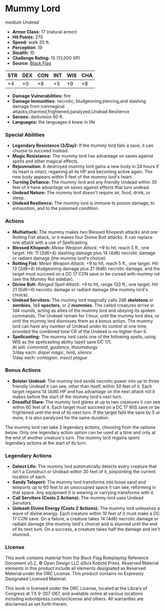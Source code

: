 # Mummy Lord

*medium* *Undead*

- **Armor Class:** 17 (natural armor)
- **Hit Points:** 270 
- **Speed:** walk 20 ft.
- **Perception**: 19
- **Stealth**: 10
- **Challenge Rating:** 15 (13,000 XP)
- **Source:** [Black Flag](https://koboldpress.com/kpstore/product/tovrpg-pg-mv/)

| STR | DEX | CON | INT | WIS | CHA |
| --- | --- | --- | --- | --- | --- |
| +4 | +0 | +8 | +5 | +9 | +8 |

- **Damage Vulnerabilities:** fire
- **Damage Immunities:** necrotic; bludgeoning,piercing,and slashing damage from nonmagical attacks,charmed,frightened,paralyzed,Undead Resilience
- **Senses:** darkvision 60 ft.
- **Languages:** the languages it knew in life

### Special Abilities

- **Legendary Resistance (3/Day):** If the mummy lord fails a save, it can choose to succeed instead.
- **Magic Resistance:** The mummy lord has advantage on saves against spells and other magical effects.
- **Rejuvenation:** A destroyed mummy lord gains a new body in 24 hours if its heart is intact, regaining all its HP and becoming active again. The new body appears within 5 feet of the mummy lord's heart.
- **Turning Defiance:** The mummy lord and any friendly Undead within 30 feet of it have advantage on saves against effects that turn undead.
- **Undead Nature:** The mummy lord doesn't require air, food, drink, or sleep.
- **Undead Resilience:** The mummy lord is immune to poison damage, to exhaustion, and to the poisoned condition.

### Actions

- **Multiattack:** The mummy makes two Blessed Khopesh attacks and one Rotting Fist attack, or it makes four Divine Bolt attacks. It can replace one attack with a use of Spellcasting.
- **Blessed Khopesh:** _Melee Weapon Attack:_ +9 to hit, reach 5 ft., one target. _Hit:_ 11 (2d6+4) slashing damage plus 14 (4d6) necrotic damage or radiant damage (the mummy lord's choice).
- **Rotting Fist:** _Melee Weapon Attack:_ +9 to hit, reach 5 ft., one target. _Hit:_ 13 (2d8+4) bludgeoning damage plus 21 (6d6) necrotic damage, and the target must succeed on a DC 17 CON save or be cursed with mummy rot (see the Mummy Rot sidebar).
- **Divine Bolt:** _Ranged Spell Attack:_ +9 to hit, range 120 ft., one target. _Hit:_ 21 (5d6+4) necrotic damage or radiant damage (the mummy lord's choice).
- **Undead Servitors:** The mummy lord magically calls 2d6 **skeletons** or **zombies**, 1d4 **specters**, or 2 **mummies**. The called creatures arrive in 1d4 rounds, acting as allies of the mummy lord and obeying its spoken commands. The Undead remain for 1 hour, until the mummy lord dies, or until the mummy lord dismisses them as a bonus action. The mummy lord can have any number of Undead under its control at one time, provided the combined total CR of the Undead is no higher than 6.
- **Spellcasting:** The mummy lord casts one of the following spells, using WIS as the spellcasting ability (spell save DC 17).<br>At will: _command_, _guidance_, _thaumaturgy_<br>3/day each: _dispel magic_, _hold_, _silence_<br>1/day each: _contagion_, _insect plague_

### Bonus Actions

- **Bolster Undead:** The mummy lord sends necrotic power into up to three friendly Undead it can see, other than itself, within 30 feet of it. Each target regains 14 (4d6) HP and has advantage on the next attack roll it makes before the start of the mummy lord's next turn.
- **Dreadful Glare:** The mummy lord glares at up to two creatures it can see within 60 feet of it. Each target must succeed on a DC 17 WIS save or be frightened until the end of its next turn. If the target fails the save by 5 or more, it is also paralyzed for the same duration.

The mummy lord can take 3 legendary actions, choosing from the options below. Only one legendary action option can be used at a time and only at the end of another creature's turn. The mummy lord regains spent legendary actions at the start of its turn.

### Legendary Actions

- **Detect Life:** The mummy lord automatically detects every creature that isn't a Construct or Undead within 30 feet of it, pinpointing the current location of each.
- **Sandy Teleport:** The mummy lord transforms into loose sand and teleports up to 60 feet to an unoccupied space it can see, reforming in that space. Any equipment it is wearing or carrying transforms with it.
- **Call Servitors (Costs 2 Actions):** The mummy lord uses Undead Servitors.
- **Unleash Divine Energy (Costs 2 Actions):** The mummy lord unleashes a wave of divine energy. Each creature within 10 feet of it must make a DC 17 CON save. On a failure, a creature takes 14 (4d6) necrotic damage or radiant damage (the mummy lord's choice) and is stunned until the end of its next turn. On a success, a creature takes half the damage and isn't stunned.


### License

This work contains material from the Black Flag Roleplaying Reference Document v0.2, © Open Design LLC d/b/a Kobold Press. Reserved Material elements in this product include all elements designated as Reserved Material under the ORC License. This product contains no Expressly Designated Licensed Material.

This work is licensed under the ORC License, located at the Library of Congress at TX 9-307-067, and available online at various locations including koboldpress.com/orclicense and others. All warranties are disclaimed as set forth therein.
